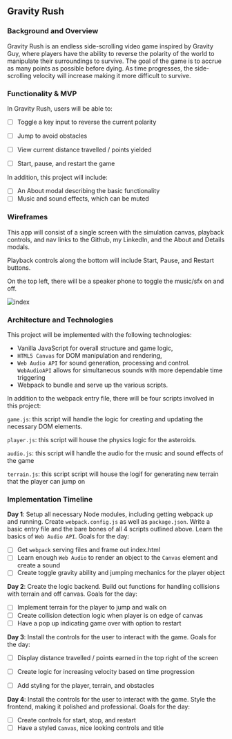 ## Gravity Rush

### Background and Overview

Gravity Rush is an endless side-scrolling video game inspired by Gravity Guy, where players have the ability to reverse the polarity of the world to manipulate their surroundings to survive. The goal of the game is to accrue as many points as possible before dying. As time progresses, the side-scrolling velocity will increase making it more difficult to survive.

### Functionality & MVP  

In Gravity Rush, users will be able to:

- [ ] Toggle a key input to reverse the current polarity
- [ ] Jump to avoid obstacles
- [ ] View current distance travelled / points yielded
- [ ] Start, pause, and restart the game


In addition, this project will include:

- [ ] An About modal describing the basic functionality
- [ ] Music and sound effects, which can be muted

### Wireframes

This app will consist of a single screen with the simulation canvas, playback controls, and nav links to the Github, my LinkedIn, and the About and Details modals.  

Playback controls along the bottom will include Start, Pause, and Restart buttons.

On the top left, there will be a speaker phone to toggle the music/sfx on and off.

![index](https://res.cloudinary.com/emanon/image/upload/v1529389736/wireframe.png)

### Architecture and Technologies

This project will be implemented with the following technologies:

- Vanilla JavaScript for overall structure and game logic,
- `HTML5 Canvas` for DOM manipulation and rendering,
- `Web Audio API` for sound generation, processing and control. `WebAudioAPI` allows for simultaneous sounds with more dependable time triggering
- Webpack to bundle and serve up the various scripts.

In addition to the webpack entry file, there will be four scripts involved in this project:

`game.js`: this script will handle the logic for creating and updating the necessary DOM elements.

`player.js`: this script will house the physics logic for the asteroids.

`audio.js`: this script will handle the audio for the music and sound effects of the game

`terrain.js`: this script script will house the logif for generating new terrain that the player can jump on


### Implementation Timeline

**Day 1**: Setup all necessary Node modules, including getting webpack up and running.  Create `webpack.config.js` as well as `package.json`.  Write a basic entry file and the bare bones of all 4 scripts outlined above.  Learn the basics of `Web Audio API`.  Goals for the day:

- [ ] Get `webpack` serving files and frame out index.html
- [ ] Learn enough `Web Audio` to render an object to the `Canvas` element and create a sound
- [ ] Create toggle gravity ability and jumping mechanics for the player object

**Day 2**: Create the logic backend. Build out functions for handling collisions with terrain and off canvas. Goals for the day:

- [ ] Implement terrain for the player to jump and walk on
- [ ] Create collision detection logic when player is on edge of canvas
- [ ] Have a pop up indicating game over with option to restart

**Day 3**: Install the controls for the user to interact with the game. Goals for the day:
- [ ] Display distance travelled / points earned in the top right of the screen
- [ ] Create logic for increasing velocity based on time progression
- [ ] Add styling for the player, terrain, and obstacles


**Day 4**: Install the controls for the user to interact with the game. Style the frontend, making it polished and professional. Goals for the day:

- [ ] Create controls for start, stop, and restart
- [ ] Have a styled `Canvas`, nice looking controls and title
